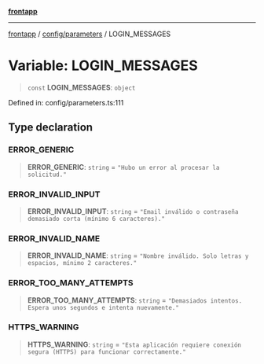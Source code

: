 [**frontapp**](../../../README.md)

***

[frontapp](../../../README.md) / [config/parameters](../README.md) / LOGIN\_MESSAGES

# Variable: LOGIN\_MESSAGES

> `const` **LOGIN\_MESSAGES**: `object`

Defined in: config/parameters.ts:111

## Type declaration

### ERROR\_GENERIC

> **ERROR\_GENERIC**: `string` = `"Hubo un error al procesar la solicitud."`

### ERROR\_INVALID\_INPUT

> **ERROR\_INVALID\_INPUT**: `string` = `"Email inválido o contraseña demasiado corta (mínimo 6 caracteres)."`

### ERROR\_INVALID\_NAME

> **ERROR\_INVALID\_NAME**: `string` = `"Nombre inválido. Solo letras y espacios, mínimo 2 caracteres."`

### ERROR\_TOO\_MANY\_ATTEMPTS

> **ERROR\_TOO\_MANY\_ATTEMPTS**: `string` = `"Demasiados intentos. Espera unos segundos e intenta nuevamente."`

### HTTPS\_WARNING

> **HTTPS\_WARNING**: `string` = `"Esta aplicación requiere conexión segura (HTTPS) para funcionar correctamente."`

